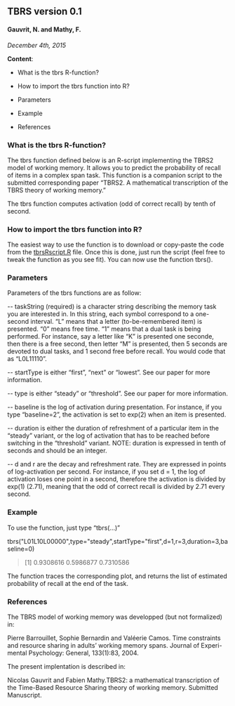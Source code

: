 ## TBRS version 0.1
#### Gauvrit, N. and Mathy, F.

_December 4th, 2015_


**Content**:
* What is the tbrs R-function?

* How to import the tbrs function into R?

* Parameters

* Example

* References



### What is the tbrs R-function?
The tbrs function defined below is an R-script implementing the TBRS2 model of working memory. It allows you to predict the probability of recall of items in a complex span task. This function is a companion script to the submitted corresponding paper “TBRS2. A mathematical transcription of the TBRS theory of working memory.”

The tbrs function computes activation (odd of correct recall) by tenth of second.

### How to import the tbrs function into R?
The easiest way to use the function is to download or copy-paste the code from the [tbrsRscript.R](https://github.com/ngauvrit/tbrs/) file. Once this is done, just run the script (feel free to tweak the function as you see fit). You can now use the function tbrs().

### Parameters
Parameters of the tbrs functions are as follow:

-- taskString (required) is a character string describing the memory task you are interested in. In this string, each symbol correspond to a one-second interval. “L” means that a letter (to-be-remembered item) is presented. “0” means free time. “1” means that a dual task is being performed. For instance, say a letter like “K” is presented one seconde, then there is a free second, then letter “M” is presented, then 5 seconds are devoted to dual tasks, and 1 second free before recall. You would code that as “L0L11110”.

-- startType is either “first”, “next” or “lowest”. See our paper for more information.

-- type is either “steady” or “threshold”. See our paper for more information.

-- baseline is the log of activation during presentation. For instance, if you type “baseline=2”, the activation is set to exp(2) when an item is presented.

-- duration is either the duration of refreshment of a particular item in the “steady” variant, or the log of activation that has to be reached before switching in the “threshold” variant. NOTE: duration is expressed in tenth of seconds and should be an integer.

-- d and r are the decay and refreshment rate. They are expressed in points of log-activation per second. For instance, if you set d = 1, the log of activation loses one point in a second, therefore the activation is divided by exp(1) (2.71), meaning that the odd of correct recall is divided by 2.71 every second.

### Example
To use the function, just type “tbrs(…)”

tbrs("L01L10L00000",type="steady",startType="first",d=1,r=3,duration=3,baseline=0)

> [1] 0.9308616 0.5986877 0.7310586

The function traces the corresponding plot, and returns the list of estimated probability of recall at the end of the task.

### References
The TBRS model of working memory was developped (but not formalized) in:

Pierre Barrouillet, Sophie Bernardin and Valéerie Camos. Time constraints and resource sharing in adults’ working memory spans. Journal of Experi- mental Psychology: General, 133(1):83, 2004.

The present implentation is described in:

Nicolas Gauvrit and Fabien Mathy.TBRS2: a mathematical transcription of the Time-Based Resource Sharing theory of working memory. Submitted Manuscript.

